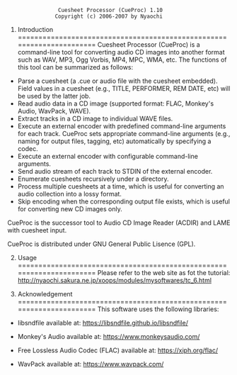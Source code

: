                     Cuesheet Processor (CueProc) 1.10                  
                   Copyright (c) 2006-2007 by Nyaochi                 
                                                                      


1. Introduction
======================================================================
Cuesheet Processor (CueProc) is a command-line tool for converting
audio CD images into another format such as WAV, MP3, Ogg Vorbis, MP4,
MPC, WMA, etc. The functions of this tool can be summarized as follows:

- Parse a cuesheet (a .cue or audio file with the cuesheet embedded).
  Field values in a cuesheet (e.g., TITLE, PERFORMER, REM DATE, etc)
  will be used by the latter job.
- Read audio data in a CD image (supported format: FLAC, Monkey's Audio,
  WavPack, WAVE).
- Extract tracks in a CD image to individual WAVE files.
- Execute an external encoder with predefined command-line arguments
  for each track. CueProc sets appropriate command-line arguments
  (e.g., naming for output files, tagging, etc) automatically by
  specifying a codec.
- Execute an external encoder with configurable command-line arguments.
- Send audio stream of each track to STDIN of the external encoder.
- Enumerate cuesheets recursively under a directory.
- Process multiple cuesheets at a time, which is useful for converting
  an audio collection into a lossy format.
- Skip encoding when the corresponding output file exists, which is
  useful for converting new CD images only.

CueProc is the successor tool to Audio CD Image Reader (ACDIR) and LAME
with cuesheet input.

CueProc is distributed under GNU General Public Lisence (GPL).



2. Usage
======================================================================
Please refer to the web site as fot the tutorial:
http://nyaochi.sakura.ne.jp/xoops/modules/mysoftwares/tc_6.html



3. Acknowledgement
======================================================================
This software uses the following libraries:
- libsndfile
    available at: https://libsndfile.github.io/libsndfile/

- Monkey's Audio
    available at: https://www.monkeysaudio.com/

- Free Lossless Audio Codec (FLAC)
	available at: https://xiph.org/flac/

- WavPack
	available at: https://www.wavpack.com/
